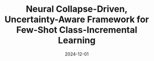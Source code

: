 ---
title: "Neural Collapse-Driven, Uncertainty-Aware Framework for Few-Shot Class-Incremental Learning"
collection: publications
category: thesis
permalink: /publication/msthesis
header:
    teaser: /images/msthesis.jpg
date: 2024-12-01
authors: <b>Sungwon Woo</b>
venue: M.S. Thesis, Sogang University, 2025.
buttons:
    - type: paper
      url: /files/Sungwon_s_Masters.pdf
    - type: video
      url:
---